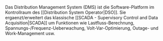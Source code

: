 Das Distribution Management System (DMS) ist die Software-Platform im Kontrollraum des [[Distribution System Operator|DSO]]. Sie ergaenzt/erweitert das klassische [[SCADA - Supervisory Control and Data Acquisition|SCADA]] um Funktionen wie Lastfluss-Berechnung, Spannungs-/Frequenz-Ueberwachung, Volt-Var-Optimierung, Outage- und Work-Management usw.
